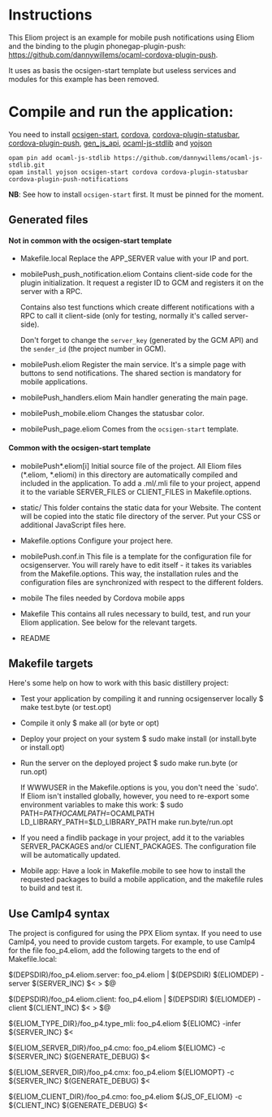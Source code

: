 Instructions
============

This Eliom project is an example for mobile push notifications using Eliom and
the binding to the plugin phonegap-plugin-push: https://github.com/dannywillems/ocaml-cordova-plugin-push.

It uses as basis the ocsigen-start template but useless services and modules for
this example has been removed.

Compile and run the application:
================================

You need to install [ocsigen-start](https://github.com/ocsigen/ocsigen-start), [cordova](https://github.com/dannywillems/ocaml-cordova), [cordova-plugin-statusbar](https://github.com/dannywillems/ocaml-cordova-plugin-statusbar), [cordova-plugin-push](https://github.com/dannywillems/ocaml-cordova-plugin-push), [gen_js_api](https://github.com/lexifi/gen_js_api), [ocaml-js-stdlib](https://github.com/dannywillems/ocaml-js-stdlib) and [yojson](http://mjambon.com/yojson.html)

```
opam pin add ocaml-js-stdlib https://github.com/dannywillems/ocaml-js-stdlib.git
opam install yojson ocsigen-start cordova cordova-plugin-statusbar cordova-plugin-push-notifications
```

**NB**: See how to install `ocsigen-start` first. It must be pinned for the
moment.

Generated files
---------------

#### Not in common with the ocsigen-start template

- Makefile.local
  Replace the APP_SERVER value with your IP and port.

- mobilePush_push_notification.eliom
  Contains client-side code for the plugin initialization. It request a
  register ID to GCM and registers it on the server with a RPC.

  Contains also test functions which create different notifications with a RPC
  to call it client-side (only for testing, normally it's called server-side).

  Don't forget to change the `server_key` (generated by the GCM API) and the
  `sender_id` (the project number in GCM).

- mobilePush.eliom
  Register the main service. It's a simple page with buttons to send
  notifications. The shared section is mandatory for mobile applications.

- mobilePush_handlers.eliom
  Main handler generating the main page.

- mobilePush_mobile.eliom
  Changes the statusbar color.

- mobilePush_page.eliom
  Comes from the `ocsigen-start` template.

#### Common with the ocsigen-start template

- mobilePush*.eliom[i]
  Initial source file of the project.
  All Eliom files (*.eliom, *.eliomi) in this directory are
  automatically compiled and included in the application.
  To add a .ml/.mli file to your project,
  append it to the variable SERVER_FILES or CLIENT_FILES in Makefile.options.

- static/
  This folder contains the static data for your Website.
  The content will be copied into the static file directory of the server.
  Put your CSS or additional JavaScript files here.

- Makefile.options
  Configure your project here.

- mobilePush.conf.in
  This file is a template for the configuration file for
  ocsigenserver. You will rarely have to edit itself - it takes its
  variables from the Makefile.options. This way, the installation
  rules and the configuration files are synchronized with respect to
  the different folders.

- mobile
  The files needed by Cordova mobile apps

- Makefile
  This contains all rules necessary to build, test, and run your
  Eliom application. See below for the relevant targets.

- README

Makefile targets
----------------

Here's some help on how to work with this basic distillery project:

 - Test your application by compiling it and running ocsigenserver locally
     $ make test.byte (or test.opt)

 - Compile it only
     $ make all (or byte or opt)

 - Deploy your project on your system
     $ sudo make install (or install.byte or install.opt)

 - Run the server on the deployed project
     $ sudo make run.byte (or run.opt)

   If WWWUSER in the Makefile.options is you, you don't need the
   `sudo'. If Eliom isn't installed globally, however, you need to
   re-export some environment variables to make this work:
     $ sudo PATH=$PATH OCAMLPATH=$OCAMLPATH LD_LIBRARY_PATH=$LD_LIBRARY_PATH make run.byte/run.opt

 - If you need a findlib package in your project, add it to the
   variables SERVER_PACKAGES and/or CLIENT_PACKAGES. The configuration
   file will be automatically updated.

 - Mobile app: Have a look in Makefile.mobile to see how to install
   the requested packages to build a mobile application,
   and the makefile rules to build and test it.

Use Camlp4 syntax
-----------------

The project is configured for using the PPX Eliom syntax. If you need
to use Camlp4, you need to provide custom targets. For example, to use
Camlp4 for the file foo_p4.eliom, add the following targets to the end
of Makefile.local:

  $(DEPSDIR)/foo_p4.eliom.server: foo_p4.eliom | $(DEPSDIR)
          $(ELIOMDEP) -server $(SERVER_INC) $< > $@

  $(DEPSDIR)/foo_p4.eliom.client: foo_p4.eliom | $(DEPSDIR)
          $(ELIOMDEP) -client $(CLIENT_INC) $< > $@

  ${ELIOM_TYPE_DIR}/foo_p4.type_mli: foo_p4.eliom
          ${ELIOMC} -infer ${SERVER_INC} $<

  ${ELIOM_SERVER_DIR}/foo_p4.cmo: foo_p4.eliom
          ${ELIOMC} -c ${SERVER_INC} $(GENERATE_DEBUG) $<

  ${ELIOM_SERVER_DIR}/foo_p4.cmx: foo_p4.eliom
          ${ELIOMOPT} -c ${SERVER_INC} $(GENERATE_DEBUG) $<

  ${ELIOM_CLIENT_DIR}/foo_p4.cmo: foo_p4.eliom
          ${JS_OF_ELIOM} -c ${CLIENT_INC} $(GENERATE_DEBUG) $<
